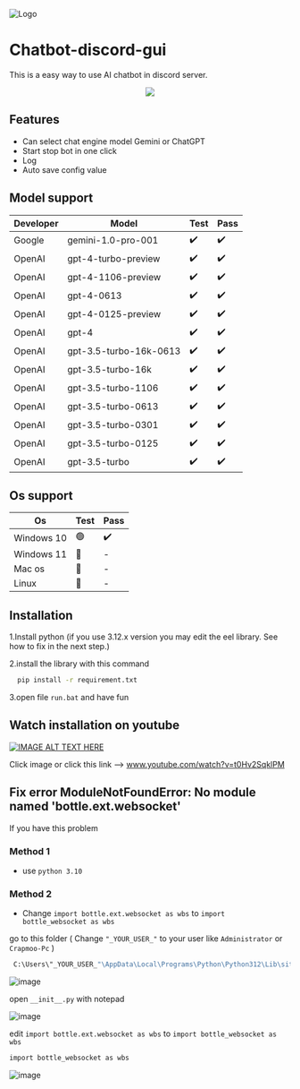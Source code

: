 
![Logo](https://cdn.discordapp.com/attachments/1169126665935405126/1220334063626358814/logo.png?ex=660e8fa9&is=65fc1aa9&hm=bddc97c91b2fc5adb823b62d6ea8627037f91dd50f025c255a399046f9e8da1f&)


# Chatbot-discord-gui 

This is a easy way to use AI chatbot in discord server.



<div align="center">
    <img src="https://cdn.discordapp.com/attachments/1169126665935405126/1220337452020138096/image.png?ex=660e92d1&is=65fc1dd1&hm=ff53eb3172b42014f1c9d3c08589be7ebfcc20c578bdd93069d420356d5e8cf6&">
</div>


## Features

- Can select chat engine model Gemini or ChatGPT
- Start stop bot in one click
- Log
- Auto save config value


## Model support

|    Developer          | Model                                                               | Test | Pass |
| ----------------- | ------------------------------------------------------------------ | ------| ------|
| Google | gemini-1.0-pro-001 | ✔️ | ✔️ |
| OpenAI | gpt-4-turbo-preview | ✔️ | ✔️ |
| OpenAI | gpt-4-1106-preview | ✔️ | ✔️ |
| OpenAI | gpt-4-0613 | ✔️| ✔️ |
| OpenAI | gpt-4-0125-preview | ✔️ | ✔️ |
| OpenAI | gpt-4 | ✔️ | ✔️ |
| OpenAI | gpt-3.5-turbo-16k-0613 | ✔️ | ✔️ |
| OpenAI | gpt-3.5-turbo-16k | ✔️ | ✔️ |
| OpenAI | gpt-3.5-turbo-1106 | ✔️ | ✔️ |
| OpenAI | gpt-3.5-turbo-0613 | ✔️ | ✔️ |
| OpenAI | gpt-3.5-turbo-0301 | ✔️ | ✔️ |
| OpenAI | gpt-3.5-turbo-0125 | ✔️ | ✔️ |
| OpenAI | gpt-3.5-turbo | ✔️ | ✔️ |

## Os support

|    Os          | Test | Pass |
| -------------- | -----| ---- |
| Windows 10     | 🟢   | ✔️  |
| Windows 11     | 🔴   | -  |
| Mac os     | 🔴   | -  |
| Linux    | 🔴   | -  |




## Installation


1.Install python (if you use 3.12.x version you may edit the eel library. See how to fix in the next step.)

2.install the library with this command

```bash
  pip install -r requirement.txt
```
3.open file `run.bat` and have fun


## Watch installation on youtube 
[![IMAGE ALT TEXT HERE](https://img.youtube.com/vi/t0Hv2SqklPM/0.jpg)](https://www.youtube.com/watch?v=t0Hv2SqklPM)

Click image or click this link --> www.youtube.com/watch?v=t0Hv2SqklPM
## Fix error ModuleNotFoundError: No module named 'bottle.ext.websocket'

</details>
 If you have this problem 

### Method 1
- use `python 3.10`

### Method 2
- Change `import bottle.ext.websocket as wbs`  to  `import bottle_websocket as wbs`
  
go to this folder ( Change `"_YOUR_USER_"` to your user like `Administrator` or `Crapmoo-Pc` )
```bash
 C:\Users\"_YOUR_USER_"\AppData\Local\Programs\Python\Python312\Lib\site-packages\eel
```
![image](https://cdn.discordapp.com/attachments/1169126665935405126/1220347422904029194/image.png?ex=660e9c1a&is=65fc271a&hm=0deeb783c8d5b1c18b7c52d0d6b5d9c94f0c3b700018a00d8f1153e3bfe51212&)


 open `__init__.py` with notepad
 
![image](https://cdn.discordapp.com/attachments/1169126665935405126/1220349069004640317/image.png?ex=660e9da3&is=65fc28a3&hm=2c87ff3ac7ed57e9054f557398d93c8c48733ffb76f9468ba8ecadd5f86451f4&)


 edit `import bottle.ext.websocket as wbs`  to  `import bottle_websocket as wbs`
 ```bash
import bottle_websocket as wbs
```

![image](https://cdn.discordapp.com/attachments/1169126665935405126/1220349159685750854/image.png?ex=660e9db8&is=65fc28b8&hm=613efa62e8a75168c843da981e33ee323a7eb536587a6334ffe5eff67f234bd0&)



